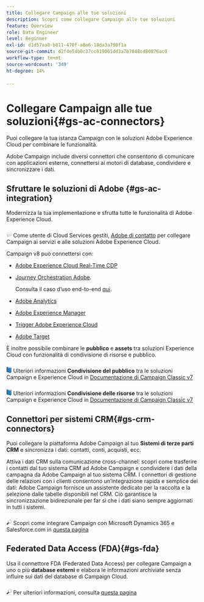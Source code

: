 ```yaml
---
title: Collegare Campaign alle tue soluzioni
description: Scopri come collegare Campaign alle tue soluzioni
feature: Overview
role: Data Engineer
level: Beginner
exl-id: d1d57aa8-b811-470f-a8a6-18da3a700f1a
source-git-commit: d2f4e54b0c37cc019061dd3a7b7048cd80876ac0
workflow-type: tm+mt
source-wordcount: '349'
ht-degree: 14%

---
```


# Collegare Campaign alle tue soluzioni{#gs-ac-connectors}

Puoi collegare la tua istanza Campaign con le soluzioni Adobe Experience Cloud per combinare le funzionalità.

Adobe Campaign include diversi connettori che consentono di comunicare con applicazioni esterne, connettersi ai motori di database, condividere e sincronizzare i dati.

## Sfruttare le soluzioni di Adobe {#gs-ac-integration}

Modernizza la tua implementazione e sfrutta tutte le funzionalità di Adobe Experience Cloud.

![](../assets/do-not-localize/speech.png)  Come utente di Cloud Services gestiti, [Adobe di contatto](../start/campaign-faq.md#support) per collegare Campaign ai servizi e alle soluzioni Adobe Experience Cloud.

Campaign v8 può connettersi con:


* [Adobe Experience Cloud Real-Time CDP](../connect/ac-rtcdp.md)
* [Journey Orchestration Adobe](https://experienceleague.adobe.com/docs/journeys/using/action-journeys/acc-action.html?lang=en).

   Consulta il caso d’uso end-to-end [qui](https://experienceleague.adobe.com/docs/journeys/using/use-cases-journeys/campaign-classic-use-case.html?lang=it).

* [Adobe Analytics](../connect/ac-aa.md)
* [Adobe Experience Manager](../connect/ac-aem.md)
* [Trigger Adobe Experience Cloud](../connect/ac-triggers.md)
* [Adobe Target](../connect/ac-at.md)

È inoltre possibile combinare le **pubblico** e **assets** tra soluzioni Experience Cloud con funzionalità di condivisione di risorse e pubblico.

![](../assets/do-not-localize/book.png) Ulteriori informazioni **Condivisione del pubblico** tra le soluzioni Campaign e Experience Cloud in [Documentazione di Campaign Classic v7](https://experienceleague.adobe.com/docs/campaign-classic/using/integrating-with-adobe-experience-cloud/audience-sharing/sharing-audiences-with-adobe-experience-cloud.html?lang=en#integrating-with-adobe-experience-cloud)

![](../assets/do-not-localize/book.png) Ulteriori informazioni **Condivisione delle risorse** tra le soluzioni Campaign e Experience Cloud in [Documentazione di Campaign Classic v7](https://experienceleague.adobe.com/docs/campaign-classic/using/integrating-with-adobe-experience-cloud/asset-sharing/sharing-assets-with-adobe-experience-cloud.html?lang=en#integrating-with-adobe-experience-cloud)

## Connettori per sistemi CRM{#gs-crm-connectors}

Puoi collegare la piattaforma Adobe Campaign al tuo **Sistemi di terze parti CRM** e sincronizza i dati: contatti, conti, acquisti, ecc.

Attiva i dati CRM sulla comunicazione cross-channel: scopri come trasferire i contatti dal tuo sistema CRM ad Adobe Campaign e condividere i dati della campagna da Adobe Campaign al tuo sistema CRM.
I connettori di gestione delle relazioni con i clienti consentono un’integrazione rapida e semplice dei dati: Adobe Campaign fornisce un assistente dedicato per la raccolta e la selezione dalle tabelle disponibili nel CRM. Ciò garantisce la sincronizzazione bidirezionale per far sì che i dati siano sempre aggiornati in tutti i sistemi.

![](../assets/do-not-localize/glass.png) Scopri come integrare Campaign con Microsoft Dynamics 365 e Salesforce.com in [questa pagina](crm.md)

## Federated Data Access (FDA){#gs-fda}

Usa il connettore FDA (Federated Data Access) per collegare Campaign a uno o più **database esterni** e elabora le informazioni archiviate senza influire sui dati del database di Campaign Cloud.

![](../assets/do-not-localize/glass.png) Per ulteriori informazioni, consulta [questa pagina](fda.md)


<!--
## Integrate with social media

Use the **Managing social networks (Social Marketing)** option to interact with customers and prospects via Twitter.

* Send messages on Twitter: Adobe Campaign lets you post messages directly to your twitter account. You can also send direct messages to all your followers.
* Collect new contacts: Adobe Campaign can automatically recovers the profile data, which enables you to carry out targeting campaigns and, when possible, to implement cross-channel strategies.

![](../assets/do-not-localize/glass.png) Learn how to set up and use Campaign Social Marketing in [this page](../connect/ac-tw.md).

![](../assets/do-not-localize/glass.png) Learn how to create Twitter posts and send direct messages to your followers in [this page](../send/twitter.md).
-->